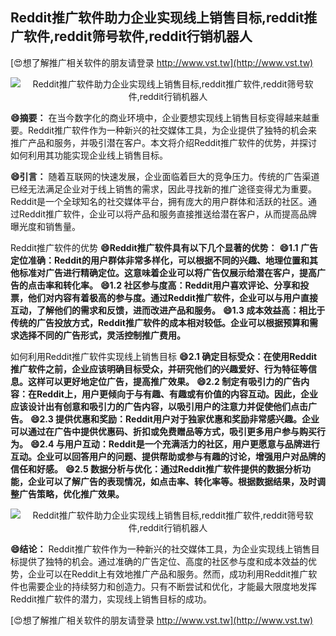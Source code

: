 ## **Reddit推广软件助力企业实现线上销售目标,reddit推广软件,reddit筛号软件,reddit行销机器人**

[😍想了解推广相关软件的朋友请登录 http://www.vst.tw](http://www.vst.tw)

 <center><img src="https://vst.tw/MP4/tuiguang/png/3.png" alt="Reddit推广软件助力企业实现线上销售目标,reddit推广软件,reddit筛号软件,reddit行销机器人"></center>

**😄摘要：**
在当今数字化的商业环境中，企业要想实现线上销售目标变得越来越重要。Reddit推广软件作为一种新兴的社交媒体工具，为企业提供了独特的机会来推广产品和服务，并吸引潜在客户。本文将介绍Reddit推广软件的优势，并探讨如何利用其功能实现企业线上销售目标。

**😄引言：**
随着互联网的快速发展，企业面临着巨大的竞争压力。传统的广告渠道已经无法满足企业对于线上销售的需求，因此寻找新的推广途径变得尤为重要。Reddit是一个全球知名的社交媒体平台，拥有庞大的用户群体和活跃的社区。通过Reddit推广软件，企业可以将产品和服务直接推送给潜在客户，从而提高品牌曝光度和销售量。

Reddit推广软件的优势
**😄Reddit推广软件具有以下几个显著的优势：**
**😄1.1 广告定位准确：Reddit的用户群体非常多样化，可以根据不同的兴趣、地理位置和其他标准对广告进行精确定位。这意味着企业可以将广告仅展示给潜在客户，提高广告的点击率和转化率。**
**😄1.2 社区参与度高：Reddit用户喜欢评论、分享和投票，他们对内容有着极高的参与度。通过Reddit推广软件，企业可以与用户直接互动，了解他们的需求和反馈，进而改进产品和服务。**
**😄1.3 成本效益高：相比于传统的广告投放方式，Reddit推广软件的成本相对较低。企业可以根据预算和需求选择不同的广告形式，灵活控制推广费用。**

如何利用Reddit推广软件实现线上销售目标
**😄2.1 确定目标受众：在使用Reddit推广软件之前，企业应该明确目标受众，并研究他们的兴趣爱好、行为特征等信息。这样可以更好地定位广告，提高推广效果。**
**😄2.2 制定有吸引力的广告内容：在Reddit上，用户更倾向于与有趣、有趣或有价值的内容互动。因此，企业应该设计出有创意和吸引力的广告内容，以吸引用户的注意力并促使他们点击广告。**
**😄2.3 提供优惠和奖励：Reddit用户对于独家优惠和奖励非常感兴趣。企业可以通过在广告中提供优惠码、折扣或免费赠品等方式，吸引更多用户参与购买行为。**
**😄2.4 与用户互动：Reddit是一个充满活力的社区，用户更愿意与品牌进行互动。企业可以回答用户的问题、提供帮助或参与有趣的讨论，增强用户对品牌的信任和好感。**
**😄2.5 数据分析与优化：通过Reddit推广软件提供的数据分析功能，企业可以了解广告的表现情况，如点击率、转化率等。根据数据结果，及时调整广告策略，优化推广效果。**

 <center><img src="https://vst.tw/MP4/tuiguang/png/2.png" alt="Reddit推广软件助力企业实现线上销售目标,reddit推广软件,reddit筛号软件,reddit行销机器人"></center>

**😄结论：**
Reddit推广软件作为一种新兴的社交媒体工具，为企业实现线上销售目标提供了独特的机会。通过准确的广告定位、高度的社区参与度和成本效益的优势，企业可以在Reddit上有效地推广产品和服务。然而，成功利用Reddit推广软件也需要企业的持续努力和创造力。只有不断尝试和优化，才能最大限度地发挥Reddit推广软件的潜力，实现线上销售目标的成功。

[😍想了解推广相关软件的朋友请登录 http://www.vst.tw](http://www.vst.tw)



